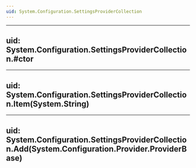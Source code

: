 ```yaml
---
uid: System.Configuration.SettingsProviderCollection
---
```


---
uid: System.Configuration.SettingsProviderCollection.#ctor
---

---
uid: System.Configuration.SettingsProviderCollection.Item(System.String)
---

---
uid: System.Configuration.SettingsProviderCollection.Add(System.Configuration.Provider.ProviderBase)
---
